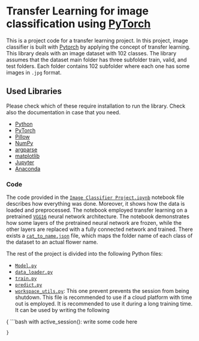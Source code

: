 # Transfer Learning for image classification using [PyTorch](https://pytorch.org/get-started/locally/)
This is a project code for a transfer learning project. In this project, image classifier is built with [Pytorch](https://pytorch.org/get-started/locally/) by applying the concept of transfer learning. This library deals with an image dataset with 102 classes. The library assumes that the dataset main folder has three subfolder train, valid, and test folders. Each folder contains 102 subfolder where each one has some images in `.jpg` format.

## Used Libraries 
Please check which of these require installation to run the library. Check also the documentation in case that you need.

- [Python](https://www.python.org/downloads/)
- [PyTorch](https://pytorch.org/get-started/locally/)
- [Pillow](https://pillow.readthedocs.io/en/stable/installation.html)
- [NumPy](https://numpy.org/)
- [argparse](https://docs.python.org/3/library/argparse.html)
- [matplotlib](https://matplotlib.org/)
- [Jupyter](https://jupyter.org/install)
- [Anaconda](https://www.continuum.io/downloads)

### Code

The code provided in the [`Image Classifier Project.ipynb`](https://github.com/ahmedag91/Image-Recognizer/blob/main/Image%20Classifier%20Project.ipynb) notebook file describes how everything was done. Moreover, it shows how the data is loaded and preprocessed. The notebook employed transfer learning on a pretrained [`VGG16`](https://pytorch.org/docs/stable/torchvision/models.html) neural network architecture. The notebook demonstrates how some layers of the pretrained neural network are frozen, while the other layers are replaced with a fully connected network and trained. There exists a [`cat_to_name.json`](https://github.com/ahmedag91/Image-Recognizer/blob/main/cat_to_name.json) file, which maps the folder name of each class of the dataset to an actual flower name. 

The rest of the project is divided into the following Python files:

- [`Model.py`](https://github.com/ahmedag91/Image-Recognizer/blob/main/Model.py)
- [`data_loader.py`](https://github.com/ahmedag91/Image-Recognizer/blob/main/data_loader.py)
- [`train.py`](https://github.com/ahmedag91/Image-Recognizer/blob/main/train.py)
- [`predict.py`](https://github.com/ahmedag91/Image-Recognizer/blob/main/predict.py)
- [`workspace_utils.py`](https://github.com/ahmedag91/Image-Recognizer/blob/main/workspace_utils.py): This one prevent prevents the session from being shutdown. This file is recommended to use if a cloud platform with time out is employed. It is recommended to use it during a long training time. It can be used by writing the following

{  ```bash
  with active_session():
      write some code here
  ```
}


